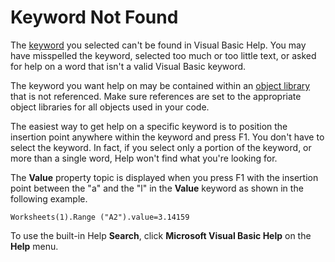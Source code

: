 
# Keyword Not Found

The  [keyword](b8bdf64f-5920-1ae9-16d0-b26d09524a30.md) you selected can't be found in Visual Basic Help. You may have misspelled the keyword, selected too much or too little text, or asked for help on a word that isn't a valid Visual Basic keyword.

The keyword you want help on may be contained within an  [object library](b8bdf64f-5920-1ae9-16d0-b26d09524a30.md) that is not referenced. Make sure references are set to the appropriate object libraries for all objects used in your code.

The easiest way to get help on a specific keyword is to position the insertion point anywhere within the keyword and press F1. You don't have to select the keyword. In fact, if you select only a portion of the keyword, or more than a single word, Help won't find what you're looking for.

The  **Value** property topic is displayed when you press F1 with the insertion point between the "a" and the "l" in the **Value** keyword as shown in the following example.



```
Worksheets(1).Range ("A2").value=3.14159 

```

To use the built-in Help  **Search**, click  **Microsoft Visual Basic Help** on the **Help** menu.


